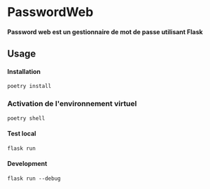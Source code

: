 # PasswordWeb
#### Password web est un gestionnaire de mot de passe utilisant Flask
## Usage
#### Installation
```shell
poetry install
```
### Activation de l'environnement virtuel
```shell
poetry shell
```
#### Test local
```shell
flask run
```
#### Development
```shell
flask run --debug
```